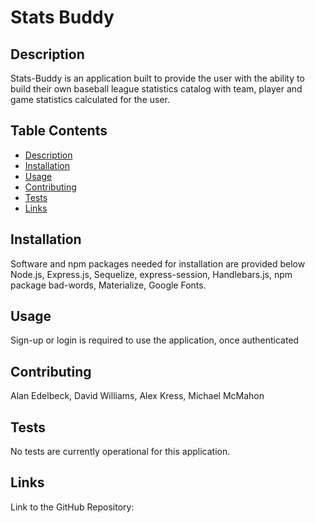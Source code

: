 # Stats Buddy


## Description
Stats-Buddy is an application built to provide the user with the ability to build their own baseball league statistics catalog with team, player and game statistics calculated for the user.

## Table Contents
- [Description](#description)
- [Installation](#installation)
- [Usage](#usage)
- [Contributing](#contributing)
- [Tests](#tests)
- [Links](#links)

## Installation
Software and npm packages needed for installation are provided below
Node.js, Express.js, Sequelize, express-session, Handlebars.js, npm package bad-words, Materialize, Google Fonts.

## Usage
Sign-up or login is required to use the application, once authenticated 

## Contributing
Alan Edelbeck, David Williams, Alex Kress, Michael McMahon

## Tests
No tests are currently operational for this application.

## Links

Link to the GitHub Repository: 

